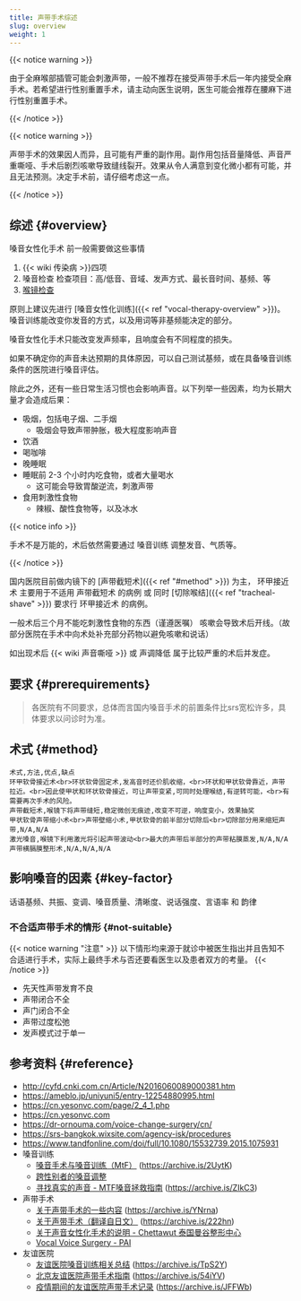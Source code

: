 ```yaml
---
title: 声带手术综述
slug: overview
weight: 1
---
```


{{< notice warning >}}

由于全麻喉部插管可能会刺激声带，一般不推荐在接受声带手术后一年内接受全麻手术。若希望进行性别重置手术，请主动向医生说明，医生可能会推荐在腰麻下进行性别重置手术。

{{< /notice >}}

{{< notice warning >}}

声带手术的效果因人而异，且可能有严重的副作用。副作用包括音量降低、声音严重嘶哑、手术后剧烈咳嗽导致缝线裂开。效果从令人满意到变化微小都有可能，并且无法预测。决定手术前，请仔细考虑这一点。

{{< /notice >}}

## 综述 {#overview}

嗓音女性化手术 前一般需要做这些事情

1. {{< wiki 传染病 >}}四项
1. 嗓音检查
   检查项目：高/低音、音域、发声方式、最长音时间、基频、等
1. [喉镜检查](https://zh.wikipedia.org/zh-cn/喉镜检查术)

原则上建议先进行 [嗓音女性化训练]({{< ref "vocal-therapy-overview" >}})。嗓音训练能改变你发音的方式，以及用词等非基频能决定的部分。

嗓音女性化手术只能改变发声频率，且响度会有不同程度的损失。

如果不确定你的声音未达预期的具体原因，可以自己测试基频，或在具备嗓音训练条件的医院进行嗓音评估。

除此之外，还有一些日常生活习惯也会影响声音。以下列举一些因素，均为长期大量才会造成后果：

- 吸烟，包括电子烟、二手烟
  - 吸烟会导致声带肿胀，极大程度影响声音
- 饮酒
- 喝咖啡
- 晚睡眠
- 睡眠前 2-3 个小时内吃食物，或者大量喝水
  - 这可能会导致胃酸逆流，刺激声带
- 食用刺激性食物
  - 辣椒、酸性食物等，以及冰水

{{< notice info >}}

手术不是万能的，术后依然需要通过 嗓音训练 调整发音、气质等。

{{< /notice >}}

国内医院目前做内镜下的 [声带截短术]({{< ref "#method" >}}) 为主，
环甲接近术 主要用于不适用 声带截短术 的病例
或 同时 [切除喉结]({{< ref "tracheal-shave" >}}) 要求行 环甲接近术 的病例。

一般术后三个月不能吃刺激性食物的东西（谨遵医嘱）
咳嗽会导致术后开线。（故部分医院在手术中向术处补充部分药物以避免咳嗽和说话）

如出现术后 {{< wiki 声音嘶哑 >}} 或 声调降低 属于比较严重的术后并发症。

## 要求 {#prerequirements}

> 各医院有不同要求，总体而言国内嗓音手术的前置条件比srs宽松许多，具体要求以问诊时为准。

## 术式 {#method}

```csv
术式,方法,优点,缺点
环甲软骨接近术<br>环状软骨固定术,发高音时还价肌收缩，<br>环状和甲状软骨靠近，声带拉近。<br>因此使甲状和环状软骨接近，可让声带变紧,可同时处理喉结,有逆转可能，<br>有需要再次手术的风险。
声带截短术,喉镜下将声带缝短,稳定微创无痕迹,改变不可逆，响度变小，效果抽奖
甲状软骨声带缩小术<br>声带壁缩小术,甲状软骨的前半部分切除后<br>切除部分用来缩短声带,N/A,N/A
激光嗓音,喉镜下利用激光将引起声带波动<br>最大的声带后半部分的声带粘膜蒸发,N/A,N/A
声带横膈膜整形术,N/A,N/A,N/A
```

## 影响嗓音的因素 {#key-factor}

话语基频、共振、变调、嗓音质量、清晰度、说话强度、言语率 和 韵律

### 不合适声带手术的情形 {#not-suitable}

{{< notice warning "注意" >}}
以下情形均来源于就诊中被医生指出并且告知不合适进行手术，实际上最终手术与否还要看医生以及患者双方的考量。
{{< /notice >}}

- 先天性声带发育不良
- 声带闭合不全
- 声门闭合不全
- 声带过度松弛
- 发声模式过于单一

## 参考资料 {#reference}

- <http://cyfd.cnki.com.cn/Article/N2016060089000381.htm>
- <https://ameblo.jp/uniyuni5/entry-12254880995.html>
- <https://cn.yesonvc.com/page/2_4_1.php>
- <https://cn.yesonvc.com>
- <https://dr-ornouma.com/voice-change-surgery/cn/>
- <https://srs-bangkok.wixsite.com/agency-isk/procedures>
- <https://www.tandfonline.com/doi/full/10.1080/15532739.2015.1075931>
- 嗓音训练
  - [嗓音手术与嗓音训练（MtF）](https://mp.weixin.qq.com/s/kbl8pC19F_QNQtY_FwfdKQ) (<https://archive.is/2UytK>)
  - [跨性别者的嗓音调整](https://kns.cnki.net/KCMS/detail/detail.aspx?dbcode=CJFQ&dbname=CJFDLAST2019&filename=TLXJ201903026)
  - [寻找真实的声音 - MTF嗓音拯救指南](https://zhuanlan.zhihu.com/p/205516268) (<https://archive.is/ZIkC3>)
- 声带手术
  - [关于声带手术的一些内容](https://zhuanlan.zhihu.com/p/34251204) (<https://archive.is/YNrna>)
  - [关于声带手术（翻译自日文）](https://zhuanlan.zhihu.com/p/42961553) (<https://archive.is/222hn>)
  - [关于声音女性化手术的说明 - Chettawut 泰国曼谷整形中心](http://www.chet-plasticsurgery.com/zh-hans/关于声音女性化手术/)
  - [Vocal Voice Surgery - PAI](http://pai.co.th/vocal-voice-surgery/)
- 友谊医院
  - [友谊医院嗓音训练相关总结](https://zhuanlan.zhihu.com/p/39891532) (<https://archive.is/TpS2Y>)
  - [北京友谊医院声带手术指南](https://zhuanlan.zhihu.com/p/42611790) (<https://archive.is/54iYV>)
  - [疫情期间的友谊医院声带手术记录](https://zhuanlan.zhihu.com/p/167956029) (<https://archive.is/JFFWb>)
